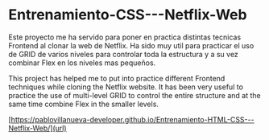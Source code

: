 # Entrenamiento-CSS---Netflix-Web

Este proyecto me ha servido para poner en practica distintas tecnicas Frontend al clonar la web de Netflix. Ha sido muy util para
practicar el uso de GRID de varios niveles para controlar toda la estructura y a su vez combinar Flex en los niveles mas pequeños.


This project has helped me to put into practice different Frontend techniques while cloning the Netflix website. It has been very 
useful to practice the use of multi-level GRID to control the entire structure and at the same time combine Flex in the smaller levels.


[https://pablovillanueva-developer.github.io/Entrenamiento-HTML-CSS---Netflix-Web/](url)
